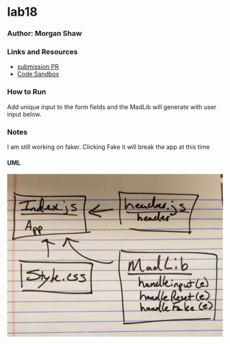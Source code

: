 # lab18

### Author: Morgan Shaw

### Links and Resources
* [submission PR](https://github.com/morgan-401-advanced-javascript/lab18/pull/1)
* [Code Sandbox](https://codesandbox.io/s/gifted-cherry-c6ghx)

### How to Run
Add unique input to the form fields and the MadLib will generate with user input below. 

### Notes
I am still working on faker. Clicking Fake it will break the app at this time

#### UML
![UML](./assets/uml.jpg)
